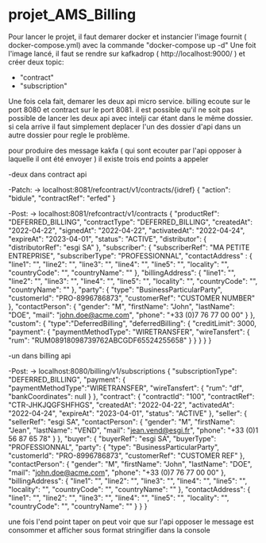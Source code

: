 # projet_AMS_Billing

Pour lancer le projet, il faut demarer docker et instancier l'image fournit ( docker-compose.yml) avec la commande "docker-compose up -d"
Une foit l'image lancé, il faut se rendre sur kafkadrop ( http://localhost:9000/ ) et créer deux topic:
- "contract"
- "subscription"

Une fois cela fait, demarer les deux api micro service.
billing ecoute sur le port 8080 et contract sur le port 8081.
il est possible qu'il ne soit pas possible de lancer les deux api avec intelji car étant dans le même dossier.
si cela arrive il faut simplement deplacer l'un des dossier d'api dans un autre dossier pour regle le problème.

pour produire des message kakfa ( qui sont ecouter par l'api opposer à laquelle il ont été envoyer )
il existe trois end points a appeler

-deux dans contract api

-Patch: -> localhost:8081/refcontract/v1/contracts/{idref}
{
	"action": "bidule",
	"contractRef": "erfed"
}

-Post: -> localhost:8081/refcontract/v1/contracts
{
  "productRef": "DEFERRED_BILLING",
  "contractType": "DEFERRED_BILLING",
  "createdAt": "2022-04-22",
  "signedAt": "2022-04-22",
  "activatedAt": "2022-04-24",
  "expireAt": "2023-04-01",
  "status": "ACTIVE",
  "distributor": {
    "distributorRef": "esgi SA"
  },
  "subscriber": {
    "subscriberRef": "MA PETITE ENTREPRISE",
    "subscriberType": "PROFESSIONNAL",
		"contactAddress" : {
			"line1": "",
			"line2": "",
			"line3": "",
			"line4": "",
			"line5": "",
			"locality": "",
			"countryCode": "",
			"countryName": ""
		},
		"billingAddress": {
			"line1": "",
			"line2": "",
			"line3": "",
			"line4": "",
			"line5": "",
			"locality": "",
			"countryCode": "",
			"countryName": ""
		},
    "party": {
			"type": "BusinessParticularParty",
      "customerId": "PRO-8996786873",
      "customerRef": "CUSTOMER NUMBER"
    },
    "contactPerson": {
      "gender": "M",
      "firstName": "John",
      "lastName": "DOE",
      "mail": "john.doe@acme.com",
      "phone": "+33 (0)7 76 77 00 00"
    }
  },
  "custom": {
		"type":"DeferredBilling",
    "deferredBilling": {
      "creditLimit": 3000,
      "payment": {
        "paymentMethodType": "WIRETRANSFER",
        "wireTansfert": {
          "rum": "RUM08918098739762ABCGDF65524255658"
        }
      }
    }
  }
}

-un dans billing api

-Post: -> localhost:8080/billing/v1/subscriptions
{
	"subscriptionType": "DEFERRED_BILLING",
	"payment": {
		"paymentMethodType":"WIRETRANSFER",
		"wireTansfert": {
			"rum": "df",
			"bankCoordinates": null
		}
	},
	"contract": {
		"contractId": "100",
		"contractRef": "CTR-JHKJQGFSHFHGS",
		"createdAt": "2022-04-22",
		"activatedAt": "2022-04-24",
		"expireAt": "2023-04-01",
		"status": "ACTIVE"
	},
	"seller": {
		"sellerRef": "esgi SA",
		"contactPerson": {
			"gender": "M",
			"firstName": "Jean",
			"lastName": "VEND",
			"mail": "jean.vend@esgi.fr",
			"phone": "+33 (0)1 56 87 65 78"
		}
	},
	"buyer": {
		"buyerRef": "esgi SA",
		"buyerType": "PROFESSIONNAL",
		"party": {
			"type": "BusinessParticularParty",
			"customerId": "PRO-8996786873",
			"customerRef": "CUSTOMER REF"
		},
		"contactPerson": {
			"gender": "M",
			"firstName": "John",
			"lastName": "DOE",
			"mail": "john.doe@acme.com",
			"phone": "+33 (0)7 76 77 00 00"
		},
		"billingAddress": {
			"line1": "",
			"line2": "",
			"line3": "",
			"line4": "",
			"line5": "",
			"locality": "",
			"countryCode": "",
			"countryName": ""
		},
		"contactAddress": {
			"line1": "",
			"line2": "",
			"line3": "",
			"line4": "",
			"line5": "",
			"locality": "",
			"countryCode": "",
			"countryName": ""
		}
	}
}

une fois l'end point taper on peut voir que sur l'api opposer le message est consommer et afficher sous format stringifier dans la console
